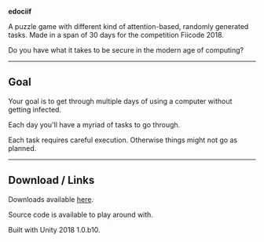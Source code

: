 **edociif**

A puzzle game with different kind of attention-based, randomly generated tasks. Made in a span of 30 days for the competition Fiicode 2018.

Do you have what it takes to be secure in the modern age of computing?

---

## Goal

Your goal is to get through multiple days of using a computer without getting infected.

Each day you'll have a myriad of tasks to go through.

Each task requires careful execution. Otherwise things might not go as planned.

---

## Download / Links

Downloads available [here](https://github.com/killerzman/edociif/releases).

Source code is available to play around with.

Built with Unity 2018 1.0.b10.
